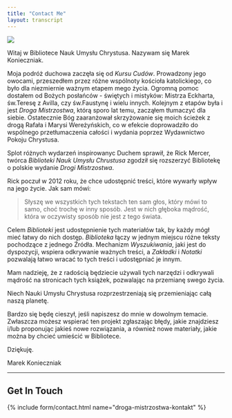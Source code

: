 ```yaml
---
title: "Contact Me"
layout: transcript
---
```


<img class="ui small left floated image" src="/t/pwom/public/img/cmi/marek.jpg">

Witaj w Bibliotece Nauk Umysłu Chrystusa. Nazywam się Marek Konieczniak.

Moja podróż duchowa zaczęła się od *Kursu Cudów*. Prowadzony jego owocami,
przeszedłem przez różne wspólnoty kościoła katolickiego, co było dla
niezmiernie ważnym etapem mego życia. Ogromną pomoc dostałem od Bożych
posłańców - świętych i mistyków: Mistrza Eckharta, św.Teresę z Avilla, czy
św.Faustynę i wielu innych. Kolejnym z etapów była i jest *Droga Mistrzostwa*,
którą sporo lat temu, zacząłem tłumaczyć dla siebie. Ostatecznie Bóg
zaaranżował skrzyżowanie się moich ścieżek z drogą Rafała i Marysi
Wereżyńskich, co w efekcie doprowadziło do wspólnego przetłumaczenia całości i
wydania poprzez Wydawnictwo Pokoju Chrystusa.

Splot różnych wydarzeń inspirowanyc Duchem sprawił, że Rick Mercer, twórca
*Biblioteki Nauk Umysłu Chrustusa* zgodził się rozszerzyć Bibliotekę o polskie
wydanie *Drogi Mistrzostwa*.

Rick poczuł w 2012 roku, że chce udostępnić treści, które wywarły wpływ na jego
życie. Jak sam mówi: 

>Słyszę we wszystkich tych tekstach ten sam głos, który mówi to samo, choć
>trochę w inny sposób. Jest w nich głęboka mądrość, która w oczywisty sposób
>nie jest z tego świata.

Celem *Biblioteki* jest udostępnienie tych materiałów tak, by każdy mógł mieć
łatwy do nich dostęp. *Biblioteka* łączy w jednym miejscu różne teksty
pochodzące z jednego Źródła. Mechanizm *Wyszukiwania*, jaki jest do dyspozycji,
wspiera odkrywanie ważnych treści, a *Zakładki* i *Notatki* pozwalają łatwo
wracać to tych treści i udostępniać je innym.

Mam nadzieję, że z radością będziecie używali tych narzędzi i odkrywali mądrość
na stronicach tych książek, pozwalając na przemianę swego życia.

Niech Nauki Umysłu Chrystusa rozprzestrzeniają się przemieniając całą naszą
planetę.

Bardzo się będę cieszył, jeśli napiszesz do mnie w dowolnym temacie. Zwłaszcza
możesz wspierać ten projekt zgłaszając błędy, jakie znajdziesz i/lub proponując
jakieś nowe rozwiązania, a również nowe materiały, jakie można by chcieć
umieścić w Bibliotece.

Dziękuję.

Marek Konieczniak

<hr/>

## Get In Touch

{% include form/contact.html name="droga-mistrzostwa-kontakt" %}

